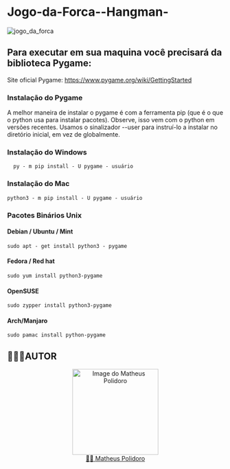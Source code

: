 # Jogo-da-Forca--Hangman-
![jogo_da_forca](https://user-images.githubusercontent.com/89528428/142000795-ac27c52c-1158-4453-b019-3fe00049ad12.gif)
</br>

## Para executar em sua maquina você precisará da biblioteca Pygame:
 Site oficial Pygame: https://www.pygame.org/wiki/GettingStarted

### Instalação do Pygame
A melhor maneira de instalar o pygame é com a ferramenta pip (que é o que o python usa para instalar pacotes). Observe, isso vem com o python em versões recentes. Usamos o sinalizador --user para instruí-lo a instalar no diretório inicial, em vez de globalmente.

### Instalação do Windows
	  py - m pip install - U pygame - usuário

### Instalação do Mac
    python3 - m pip install - U pygame - usuário
    
### Pacotes Binários Unix

#### Debian / Ubuntu / Mint
    sudo apt - get install python3 - pygame

#### Fedora / Red hat
    sudo yum install python3-pygame
   
#### OpenSUSE
    sudo zypper install python3-pygame
    
#### Arch/Manjaro
    sudo pamac install python-pygame

## 👨🏼‍💻AUTOR
<a href="https://github.com/MatheusLPolidoro" style="align: center" width="90px">
<a href="https://github.com/MatheusLPolidoro" style="align: center" width="90px">
<a href="https://github.com/MatheusLPolidoro" style="align: center" width="90px">  
  
<p align="center">
  <img src="https://avatars.githubusercontent.com/u/89528428?s=400&u=8daaa0a3a5cb3d2cb816fbe6ad5d5b4d1b31169b&v=4" width="200" alt="Image do Matheus Polidoro">
  </br>🧑🏼 <a href="https://github.com/MatheusLPolidoro"> Matheus Polidoro</a>
</p>
